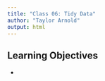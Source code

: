 ```yaml
---
title: "Class 06: Tidy Data"
author: "Taylor Arnold"
output: html
---
```




## Learning Objectives

- 




